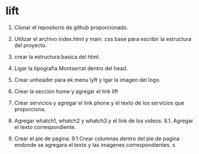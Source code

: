 # lift

1. Clonar el repositorio de github proporcionado.
2. Utilizar el archivo index.html y main. css base para escribir la estructura del proyecto.
3. crear la estructura basica del html.
4. Ligar la tipografia Montserrat dentro del head.
5. Crear unheader para ek menu lyft y lgar la imagen del logo.
6. Crear la seccion home y agregar el link lift
7. Crear servicios y agregar el link phone y el texto de los servicios que
proporciona.
8. Agregar whatch1, whatch2 y whatch3 y el link de los videos.
 8.1. Agregar el texto correspondiente.

9. Crear el pie de pagina.
 9.1 Crear columnas dentro del pie de pagina endonde se agregara el texto y las
 imagenes correspondientes. s
